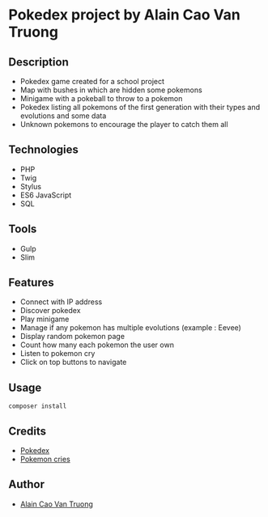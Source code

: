 # Pokedex project by Alain Cao Van Truong

## Description
- Pokedex game created for a school project
- Map with bushes in which are hidden some pokemons
- Minigame with a pokeball to throw to a pokemon
- Pokedex listing all pokemons of the first generation with their types and evolutions and some data
- Unknown pokemons to encourage the player to catch them all

## Technologies
- PHP
- Twig
- Stylus
- ES6 JavaScript
- SQL

## Tools
- Gulp
- Slim

## Features
- Connect with IP address
- Discover pokedex
- Play minigame
- Manage if any pokemon has multiple evolutions (example : Eevee)
- Display random pokemon page
- Count how many each pokemon the user own
- Listen to pokemon cry
- Click on top buttons to navigate

## Usage
```
composer install
```

## Credits
- [Pokedex](https://codepen.io/Bidji/pen/MYdPwo)
- [Pokemon cries](https://play.pokemonshowdown.com/audio/cries/)

## Author
- [Alain Cao Van Truong](https://www.alain-caovantruong.fr)
